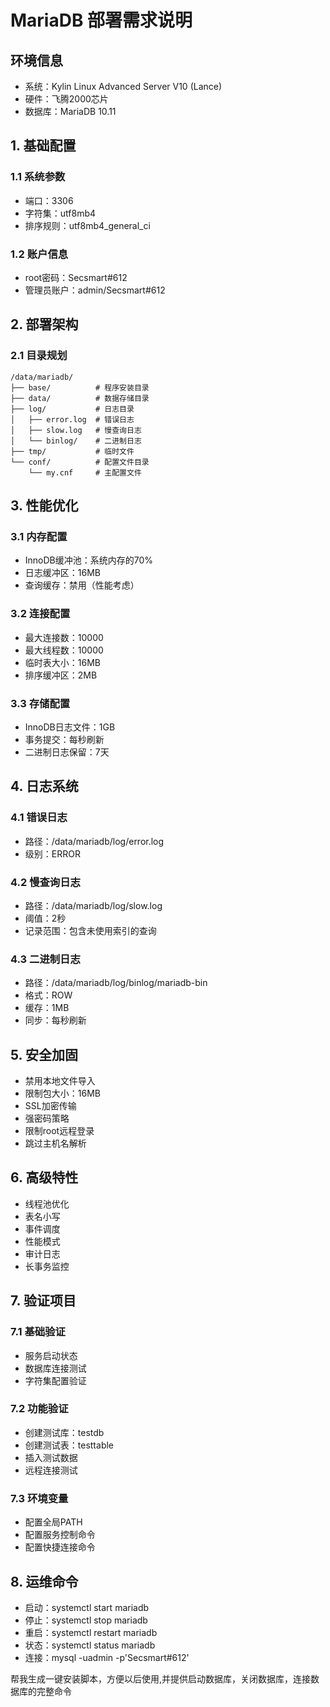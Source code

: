 # MariaDB 部署需求说明

## 环境信息
- 系统：Kylin Linux Advanced Server V10 (Lance)
- 硬件：飞腾2000芯片
- 数据库：MariaDB 10.11

## 1. 基础配置
### 1.1 系统参数
- 端口：3306
- 字符集：utf8mb4
- 排序规则：utf8mb4_general_ci

### 1.2 账户信息
- root密码：Secsmart#612
- 管理员账户：admin/Secsmart#612

## 2. 部署架构
### 2.1 目录规划
```plaintext
/data/mariadb/
├── base/          # 程序安装目录
├── data/          # 数据存储目录
├── log/           # 日志目录
│   ├── error.log  # 错误日志
│   ├── slow.log   # 慢查询日志
│   └── binlog/    # 二进制日志
├── tmp/           # 临时文件
└── conf/          # 配置文件目录
    └── my.cnf     # 主配置文件
```
## 3. 性能优化
### 3.1 内存配置
- InnoDB缓冲池：系统内存的70%
- 日志缓冲区：16MB
- 查询缓存：禁用（性能考虑）
### 3.2 连接配置
- 最大连接数：10000
- 最大线程数：10000
- 临时表大小：16MB
- 排序缓冲区：2MB
### 3.3 存储配置
- InnoDB日志文件：1GB
- 事务提交：每秒刷新
- 二进制日志保留：7天
## 4. 日志系统
### 4.1 错误日志
- 路径：/data/mariadb/log/error.log
- 级别：ERROR
### 4.2 慢查询日志
- 路径：/data/mariadb/log/slow.log
- 阈值：2秒
- 记录范围：包含未使用索引的查询
### 4.3 二进制日志
- 路径：/data/mariadb/log/binlog/mariadb-bin
- 格式：ROW
- 缓存：1MB
- 同步：每秒刷新
## 5. 安全加固
- 禁用本地文件导入
- 限制包大小：16MB
- SSL加密传输
- 强密码策略
- 限制root远程登录
- 跳过主机名解析
## 6. 高级特性
- 线程池优化
- 表名小写
- 事件调度
- 性能模式
- 审计日志
- 长事务监控
## 7. 验证项目
### 7.1 基础验证
- 服务启动状态
- 数据库连接测试
- 字符集配置验证
### 7.2 功能验证
- 创建测试库：testdb
- 创建测试表：testtable
- 插入测试数据
- 远程连接测试
### 7.3 环境变量
- 配置全局PATH
- 配置服务控制命令
- 配置快捷连接命令
## 8. 运维命令
- 启动：systemctl start mariadb
- 停止：systemctl stop mariadb
- 重启：systemctl restart mariadb
- 状态：systemctl status mariadb
- 连接：mysql -uadmin -p'Secsmart#612'

帮我生成一键安装脚本，方便以后使用,并提供启动数据库，关闭数据库，连接数据库的完整命令